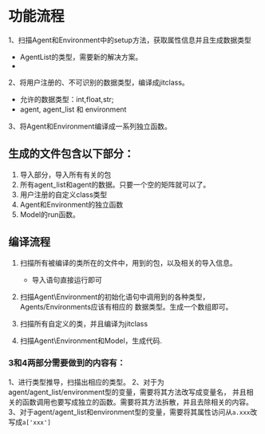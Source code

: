 # 功能流程
1、扫描Agent和Environment中的setup方法，获取属性信息并且生成数据类型
- AgentList的类型，需要新的解决方案。
- 
2、将用户注册的、不可识别的数据类型，编译成jitclass。
- 允许的数据类型：int,float,str;
- agent, agent_list 和 environment

3、将Agent和Environment编译成一系列独立函数。


## 生成的文件包含以下部分：
1. 导入部分，导入所有有关的包
2. 所有agent_list和agent的数据。只要一个空的矩阵就可以了。
3. 用户注册的自定义class类型
4. Agent和Environment的独立函数
5. Model的run函数。

## 编译流程
1. 扫描所有被编译的类所在的文件中，用到的包，以及相关的导入信息。
   - 导入语句直接运行即可
2. 扫描Agent\Environment的初始化语句中调用到的各种类型，Agents/Environments应该有相应的
数据类型。生成一个数组即可。

3. 扫描所有自定义的类，并且编译为jitclass

4. 扫描Agent\Environment和Model，生成代码.


### 3和4两部分需要做到的内容有：

1、进行类型推导，扫描出相应的类型。
2、对于为agent/agent_list/environment型的变量，需要将其方法改写成变量名，
并且相关的函数调用也要写成独立的函数。需要将其方法拆散，并且去除相关的内容。
3、对于agent/agent_list和environment型的变量，需要将其属性访问从`a.xxx`改写成`a['xxx']`
